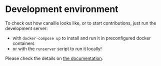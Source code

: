 # Development environment

To check out how canaille looks like, or to start contributions, just run the development server:
- with `docker-compose up` to install and run it in preconfigured docker containers
- or with the `runserver` script to run it locally!

Please check the details on [the documentation](https://canaille.readthedocs.io/en/latest/development/contributing.html).
